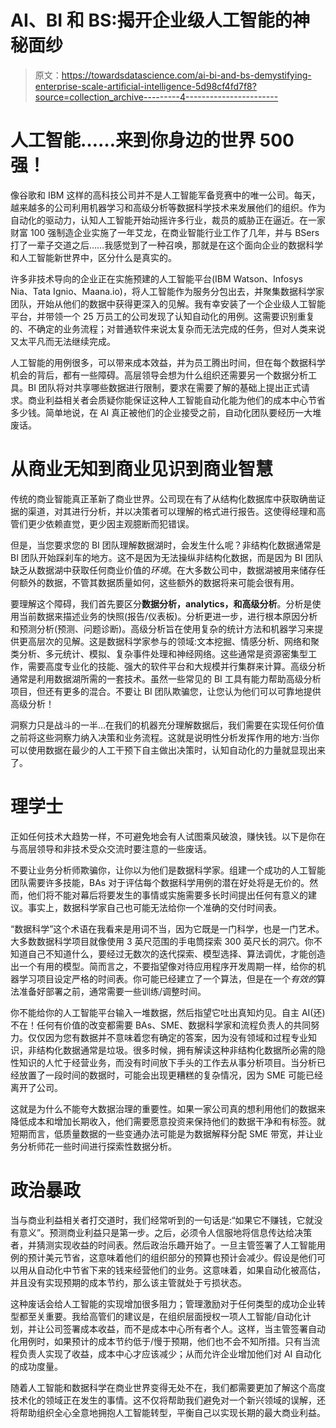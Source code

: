 # AI、BI 和 BS:揭开企业级人工智能的神秘面纱

> 原文：<https://towardsdatascience.com/ai-bi-and-bs-demystifying-enterprise-scale-artificial-intelligence-5d98cf4fd7f8?source=collection_archive---------4----------------------->

# 人工智能……来到你身边的世界 500 强！

像谷歌和 IBM 这样的高科技公司并不是人工智能军备竞赛中的唯一公司。每天，越来越多的公司利用机器学习和高级分析等数据科学技术来发展他们的组织。作为自动化的驱动力，认知人工智能开始动摇许多行业，裁员的威胁正在逼近。在一家财富 100 强制造企业实施了一年艾龙，在商业智能行业工作了几年，并与 BSers 打了一辈子交道之后……我感觉到了一种召唤，那就是在这个面向企业的数据科学和人工智能新世界中，区分什么是真实的。

许多非技术导向的企业正在实施预建的人工智能平台(IBM Watson、Infosys Nia、Tata Ignio、Maana.io)，将人工智能作为服务分包出去，并聚集数据科学家团队，开始从他们的数据中获得更深入的见解。我有幸安装了一个企业级人工智能平台，并带领一个 25 万员工的公司发现了认知自动化的用例。这需要识别重复的、不确定的业务流程；对普通软件来说太复杂而无法完成的任务，但对人类来说又太平凡而无法继续完成。

人工智能的用例很多，可以带来成本效益，并为员工腾出时间，但在每个数据科学机会的背后，都有一些障碍。高层领导会想为什么组织还需要另一个数据分析工具。BI 团队将对共享哪些数据进行限制，要求在需要了解的基础上提出正式请求。商业利益相关者会质疑你能保证这种人工智能自动化能为他们的成本中心节省多少钱。简单地说，在 AI 真正被他们的企业接受之前，自动化团队要经历一大堆废话。

# 从商业无知到商业见识到商业智慧

传统的商业智能真正革新了商业世界。公司现在有了从结构化数据库中获取确凿证据的渠道，对其进行分析，并以决策者可以理解的格式进行报告。这使得经理和高管们更少依赖直觉，更少因主观臆断而犯错误。

但是，当您要求您的 BI 团队理解数据湖时，会发生什么呢？非结构化数据通常是 BI 团队开始踩刹车的地方。这不是因为无法操纵非结构化数据，而是因为 BI 团队缺乏从数据湖中获取任何商业价值的*环境*。在大多数公司中，数据湖被用来储存任何额外的数据，不管其数据质量如何，这些额外的数据将来可能会很有用。

要理解这个障碍，我们首先要区分**数据分析，analytics，**和**高级分析**。分析是使用当前数据来描述业务的快照(报告/仪表板)。分析更进一步，进行根本原因分析和预测分析(预测、问题诊断)。高级分析旨在使用复杂的统计方法和机器学习来提供更高层次的见解。这是数据科学家参与的领域:文本挖掘、情感分析、网络和聚类分析、多元统计、模拟、复杂事件处理和神经网络。这些通常是资源密集型工作，需要高度专业化的技能、强大的软件平台和大规模并行集群来计算。高级分析通常是利用数据湖所需的一套技术。虽然一些常见的 BI 工具有能力帮助高级分析项目，但还有更多的混合。不要让 BI 团队欺骗您，让您认为他们可以可靠地提供高级分析！

洞察力只是战斗的一半…在我们的机器充分理解数据后，我们需要在实现任何价值之前将这些洞察力纳入决策和业务流程。这就是说明性分析发挥作用的地方:当你可以使用数据在最少的人工干预下自主做出决策时，认知自动化的力量就显现出来了。

# 理学士

正如任何技术大趋势一样，不可避免地会有人试图乘风破浪，赚快钱。以下是你在与高层领导和非技术受众交流时要注意的一些废话。

不要让业务分析师欺骗你，让你以为他们是数据科学家。组建一个成功的人工智能团队需要许多技能，BAs 对于评估每个数据科学用例的潜在好处将是无价的。然而，他们将不能对幕后将要发生的事情或实施需要多长时间提出任何有意义的建议。事实上，数据科学家自己也可能无法给你一个准确的交付时间表。

“数据科学”这个术语在我看来是用词不当，因为它既是一门科学，也是一门艺术。大多数数据科学项目就像使用 3 英尺范围的手电筒探索 300 英尺长的洞穴。你不知道自己不知道什么，要经过无数次的迭代探索、模型选择、算法调优，才能创造出一个有用的模型。简而言之，不要指望像对待应用程序开发周期一样，给你的机器学习项目设定严格的时间表。你可能已经建立了一个算法，但是在一个*有效的*算法准备好部署之前，通常需要一些训练/调整时间。

你不能给你的人工智能平台输入一堆数据，然后指望它吐出真知灼见。自主 AI(还)不在！任何有价值的改变都需要 BAs、SME、数据科学家和流程负责人的共同努力。仅仅因为您有数据并不意味着您有确定的答案，因为没有领域和过程专业知识，非结构化数据通常是垃圾。很多时候，拥有解读这种非结构化数据所必需的隐性知识的人忙于经营业务，而没有时间放下手头的工作去从事分析项目。当分析已经放置了一段时间的数据时，可能会出现更糟糕的复杂情况，因为 SME 可能已经离开了公司。

这就是为什么不能夸大数据治理的重要性。如果一家公司真的想利用他们的数据来降低成本和增加长期收入，他们需要愿意投资来保持他们的数据干净和有标签。就短期而言，低质量数据的一些变通办法可能是为数据解释分配 SME 带宽，并让业务分析师花一些时间进行探索性数据分析。

# 政治暴政

当与商业利益相关者打交道时，我们经常听到的一句话是:“如果它不赚钱，它就没有意义”。预测商业利益只是第一步。之后，必须令人信服地将信息传达给决策者，并猜测实现收益的时间表。然后政治乐趣开始了。一旦主管签署了人工智能用例的预计美元节省，这意味着他们的组织部分的预算也预计会减少。假设是他们可以用从自动化中节省下来的钱来经营他们的业务。这意味着，如果自动化被高估，并且没有实现预期的成本节约，那么该主管就处于亏损状态。

这种废话会给人工智能的实现增加很多阻力；管理激励对于任何类型的成功企业转型都至关重要。我给高管们的建议是，在组织层面授权一项人工智能/自动化计划，并让公司签署成本收益，而不是成本中心所有者个人。这样，当主管签署自动化用例时，如果预计的成本节约低于/慢于预期，他们也不会不知所措。只有当流程负责人实现了收益，成本中心才应该减少；从而允许企业增加他们对 AI 自动化的成功度量。

随着人工智能和数据科学在商业世界变得无处不在，我们都需要更加了解这个高度技术化的领域正在发生的事情。这不仅将帮助我们避免对一个新兴领域的误解，还将帮助组织全心全意地拥抱人工智能转型，平衡自己以实现长期的最大商业利益。